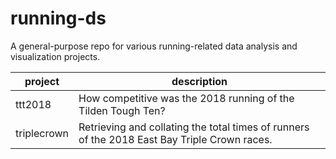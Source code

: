 # running-ds

A general-purpose repo for various running-related data analysis and visualization projects.

| project     | description                                                                                  |
|-------------|----------------------------------------------------------------------------------------------|
| ttt2018     | How competitive was the 2018 running of the Tilden Tough Ten?                                |
| triplecrown | Retrieving and collating the total times of runners of the 2018 East Bay Triple Crown races. |
